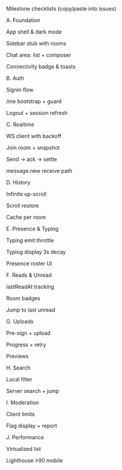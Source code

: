 Milestone checklists (copy/paste into issues)

A. Foundation

 App shell & dark mode

 Sidebar stub with rooms

 Chat area: list + composer

 Connectivity badge & toasts

B. Auth

 Signin flow

 /me bootstrap + guard

 Logout + session refresh

C. Realtime

 WS client with backoff

 Join room + snapshot

 Send → ack → settle

 message.new receive path

D. History

 Infinite up-scroll

 Scroll restore

 Cache per room

E. Presence & Typing

 Typing emit throttle

 Typing display 3s decay

 Presence roster UI

F. Reads & Unread

 lastReadAt tracking

 Room badges

 Jump to last unread

G. Uploads

 Pre-sign + upload

 Progress + retry

 Previews

H. Search

 Local filter

 Server search + jump

I. Moderation

 Client limits

 Flag display + report

J. Performance

 Virtualized list

 Lighthouse ≥90 mobile